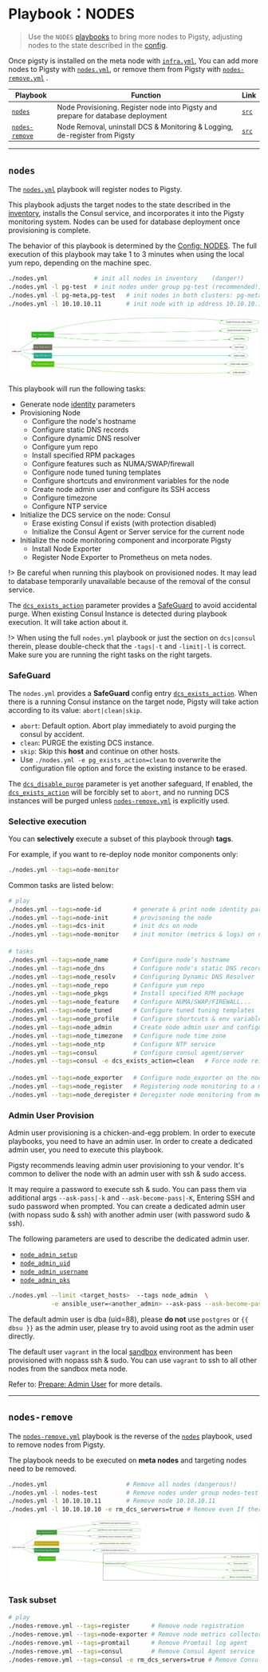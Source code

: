 # Playbook：NODES

> Use the `NODES` [playbooks](p-playbook.md) to bring more nodes to Pigsty, adjusting nodes to the state described in the [config](v-nodes.md).

Once pigsty is installed on the meta node with [`infra.yml`](p-infra.md), You can add more nodes to Pigsty with [`nodes.yml`](#nodes), or remove them from Pigsty with [`nodes-remove.yml`](#nodes-remove) .

| Playbook                                  | Function                                                     | Link                                                         |
| ----------------------------------------- | ------------------------------------------------------------ | ------------------------------------------------------------ |
| [`nodes`](p-nodes.md#nodes)               | Node Provisioning. Register node into Pigsty and prepare for database deployment | [`src`](https://github.com/vonng/pigsty/blob/master/nodes.yml) |
| [`nodes-remove`](p-nodes.md#nodes-remove) | Node Removal, uninstall DCS & Monitoring & Logging, de-register from Pigsty | [`src`](https://github.com/vonng/pigsty/blob/master/nodes-remove.yml) |






---------------

## `nodes`

The [`nodes.yml`](p-nodes.md) playbook will register nodes to Pigsty.

This playbook adjusts the target nodes to the state described in the [inventory](v-nodes.md), installs the Consul service, and incorporates it into the Pigsty monitoring system. Nodes can be used for database deployment once provisioning is complete.

The behavior of this playbook is determined by the [Config: NODES](v-nodes.md). The full execution of this playbook may take 1 to 3 minutes when using the local yum repo, depending on the machine spec.

```bash
./nodes.yml             # init all nodes in inventory    (danger!)
./nodes.yml -l pg-test  # init nodes under group pg-test (recommended!)
./nodes.yml -l pg-meta,pg-test   # init nodes in both clusters: pg-meta and pg-test
./nodes.yml -l 10.10.10.11       # init node with ip address 10.10.10.11
```

![](_media/playbook/nodes.svg)


This playbook will run the following tasks:

* Generate node [identity](v-nodes.md#NODE_IDENTITY) parameters
* Provisioning Node
  * Configure the node's hostname
  * Configure static DNS records
  * Configure dynamic DNS resolver
  * Configure yum repo
  * Install specified RPM packages
  * Configure features such as NUMA/SWAP/firewall
  * Configure node tuned tuning templates
  * Configure shortcuts and environment variables for the node
  * Create node admin user and configure its SSH access
  * Configure timezone
  * Configure NTP service
* Initialize the DCS service on the node: Consul
  * Erase existing Consul if exists (with protection disabled)
  * Initialize the Consul Agent or Server service for the current node
* Initialize the node monitoring component and incorporate Pigsty
  * Install Node Exporter
  * Register Node Exporter to Prometheus on meta nodes.



!> Be careful when running this playbook on provisioned nodes. It may lead to database temporarily unavailable because of the removal of the consul service. 

The [`dcs_exists_action`](v-nodes.md#dcs_exists_action) parameter provides a [SafeGuard](#SafeGuard) to avoid accidental purge. When existing Consul Instance is detected during playbook execution. It will take action about it.

!> When using the full `nodes.yml` playbook or just the section on `dcs|consul` therein, please double-check that the `-tags|-t` and `-limit|-l` is correct. Make sure you are running the right tasks on the right targets. 



### SafeGuard

The `nodes.yml` provides a **SafeGuard** config entry [`dcs_exists_action`](v-nodes.md#dcs_exists_action). When there is a running Consul instance on the target node, Pigsty will take action according to its value: `abort|clean|skip`.

* `abort`: Default option. Abort play immediately to avoid purging the consul by accident.
* `clean`: PURGE the existing DCS instance.
* `skip`: Skip this **host** and continue on other hosts.
* Use `./nodes.yml -e pg_exists_action=clean` to overwrite the configuration file option and force the existing instance to be erased.

The [`dcs_disable_purge`](v-nodes.md#dcs_disable_purge) parameter is yet another safeguard, If enabled, the [`dcs_exists_action`](v-nodes.md#dcs_exists_action) will be forcibly set to `abort`, and no running DCS instances will be purged unless  [`nodes-remove.yml`](#nodes-remove) is explicitly used.



### Selective execution

You can **selectively** execute a subset of this playbook through **tags**.

For example, if you want to re-deploy node monitor components only:

```bash
./nodes.yml --tags=node-monitor
```

Common tasks are listed below:

```bash
# play
./nodes.yml --tags=node-id         # generate & print node identity params
./nodes.yml --tags=node-init       # provisoning the node
./nodes.yml --tags=dcs-init        # init dcs on node
./nodes.yml --tags=node-monitor    # init monitor (metrics & logs) on node

# tasks
./nodes.yml --tags=node_name       # Configure node‘s hostname
./nodes.yml --tags=node_dns        # Configure node's static DNS records
./nodes.yml --tags=node_resolv     # Configuring Dynamic DNS Resolver
./nodes.yml --tags=node_repo       # Configure yum repo
./nodes.yml --tags=node_pkgs       # Install specified RPM package
./nodes.yml --tags=node_feature    # Configure NUMA/SWAP/FIREWALL...
./nodes.yml --tags=node_tuned      # Configure tuned tuning templates
./nodes.yml --tags=node_profile    # Configure shortcuts & env variables
./nodes.yml --tags=node_admin      # Create node admin user and configure SSH access
./nodes.yml --tags=node_timezone   # Configure node time zone
./nodes.yml --tags=node_ntp        # Configure NTP service
./nodes.yml --tags=consul          # Configure consul agent/server
./nodes.yml --tags=consul -e dcs_exists_action=clean   # Force node reinit

./nodes.yml --tags=node_exporter   # Configure node_exporter on the node and register it
./nodes.yml --tags=node_register   # Registering node monitoring to a meta node
./nodes.yml --tags=node_deregister # Deregister node monitoring from meta node
```





### Admin User Provision

Admin user provisioning is a chicken-and-egg problem. In order to execute playbooks, you need to have an admin user. In order to create a dedicated admin user, you need to execute this playbook.

Pigsty recommends leaving admin user provisioning to your vendor. It's common to deliver the node with an admin user with ssh & sudo access.

It may require a password to execute ssh & sudo. You can pass them via additional args  `--ask-pass|-k` and `--ask-become-pass|-K`,  Entering SSH and sudo password when prompted. You can create a dedicated admin user (with nopass sudo & ssh) with another admin user (with password sudo & ssh).

The following parameters are used to describe the dedicated admin user.

* [`node_admin_setup`](v-nodes.md#node_admin_setup)
* [`node_admin_uid`](v-nodes.md#node_admin_uid)
* [`node_admin_username`](v-nodes.md#node_admin_username)
* [`node_admin_pks`](v-nodes.md#node_admin_pks)

```bash
./nodes.yml --limit <target_hosts>  --tags node_admin  \
            -e ansible_user=<another_admin> --ask-pass --ask-become-pass 
```

The default admin user is dba (uid=88), please **do not** use `postgres` or `{{ dbsu }}` as the admin user, please try to avoid using root as the admin user directly.

The default user `vagrant` in the local [sandbox](d-sandbox.md) environment has been provisioned with nopass ssh & sudo. You can use `vagrant` to ssh to all other nodes from the sandbox meta node.

Refer to: [Prepare: Admin User](d-prepare.md#Admin-Provisioning) for more details.







---------------

## `nodes-remove`

The [`nodes-remove.yml`](#nodes-remove) playbook is the reverse of the [`nodes`](#nodes) playbook, used to remove nodes from Pigsty.

The playbook needs to be executed on **meta nodes** and targeting nodes need to be removed.

```bash
./nodes.yml                      # Remove all nodes (dangerous!)
./nodes.yml -l nodes-test        # Remove nodes under group nodes-test 
./nodes.yml -l 10.10.10.11       # Remove node 10.10.10.11
./nodes.yml -l 10.10.10.10 -e rm_dcs_servers=true # Remove even If there's a DCS Server
```

![](_media/playbook/nodes-remove.svg)

### Task subset

```bash
# play
./nodes-remove.yml --tags=register      # Remove node registration
./nodes-remove.yml --tags=node-exporter # Remove node metrics collector
./nodes-remove.yml --tags=promtail      # Remove Promtail log agent
./nodes-remove.yml --tags=consul        # Remove Consul Agent service
./nodes-remove.yml --tags=consul -e rm_dcs_servers=true # Remove Consul (Including Server!)
```

